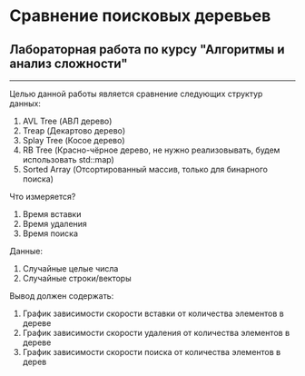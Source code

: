 # Сравнение поисковых деревьев
## Лабораторная работа по курсу "Алгоритмы и анализ сложности"
***
Целью данной работы является сравнение следующих структур данных:
1. AVL Tree (АВЛ дерево)
2. Treap (Декартово дерево)
3. Splay Tree (Косое дерево)
4. RB Tree (Красно-чёрное дерево, не нужно реализовывать, будем использовать std::map)
5. Sorted Array (Отсортированный массив, только для бинарного поиска)

Что измеряется?
1. Время вставки
2. Время удаления
3. Время поиска

Данные:
1. Случайные целые числа
2. Случайные строки/векторы

Вывод должен содержать:
1. График зависимости скорости вставки от количества элементов в дереве
2. График зависимости скорости удаления от количества элементов в дереве
3. График зависимости скорости поиска от количества элементов в дерев
